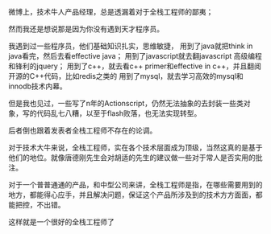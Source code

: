 微博上，技术牛人产品经理，总是透漏着对于全栈工程师的鄙夷；

然而我还是想说那是因为你没有遇到天才程序员。

我遇到过一些程序员，他们基础知识扎实，思维敏捷，
用到了java就把think in java看完，然后去看effective java；
用到了javascript就去翻javascript 高级编程和锋利的jquery；
用到了c++，就去看c++ primer和effective in c++，并且翻阅开源的C++代码，比如redis之类的
用到了mysql，就去学习高效的mysql和innodb技术内幕。

但是我也见过，一些写了n年的Actionscript，仍然无法抽象的去封装一些类对象，写的代码乱七八糟，以至于flash败落，也无法实现转型。

后者倒也跟着发表者全栈工程师不存在的论调。

对于技术大牛来说，全栈工程师，实在各个技术层面成为顶级，当然这真的是基于他们的地位。就像唐德刚先生会对胡适的先生的建议做一些对于常人是否实用的批注。

对于一个普普通通的产品，和中型公司来讲，全栈工程师是指，在哪些需要用到的地方，都能得心应手，并且解决问题，保证这个产品所涉及到的技术方方面面，都能把控，不出错。

这样就是一个很好的全栈工程师了
